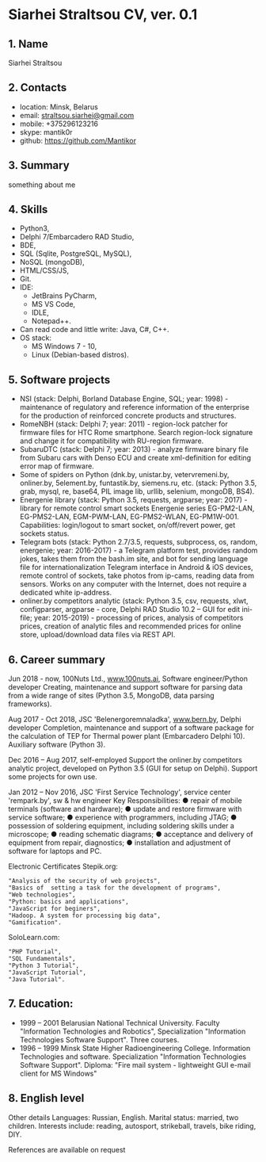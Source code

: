 # Siarhei Straltsou CV, ver. 0.1

## 1. Name   
   Siarhei Straltsou

## 2. Contacts   
   * location: Minsk, Belarus    
   * email: straltsou.siarhei@gmail.com   
   * mobile: +375296123216   
   * skype: mantik0r   
   * github: https://github.com/Mantikor

## 3. Summary   
something about me

## 4. Skills   
   * Python3,   
   * Delphi 7/Embarcadero RAD Studio,   
   * BDE,   
   * SQL (Sqlite, PostgreSQL, MySQL),   
   * NoSQL (mongoDB),   
   * HTML/CSS/JS,   
   * Git.   
   * IDE:   
     * JetBrains PyCharm,   
     * MS VS Code,   
     * IDLE,   
     * Notepad++.   
   * Can read code and little write: Java, C#, C++.   
   * OS stack:   
     * MS Windows 7 - 10,   
     * Linux (Debian-based distros).   

## 5. Software projects   
   * NSI (stack: Delphi, Borland Database Engine, SQL; year: 1998) - maintenance of regulatory and reference information of the enterprise for the production of reinforced concrete products and structures.   
   * RomeNBH (stack: Delphi 7; year: 2011) - region-lock patcher for firmware files for HTC Rome smartphone. Search region-lock signature and change it for compatibility with RU-region firmware.   
   * SubaruDTC (stack: Delphi 7; year: 2013) - analyze firmware binary file from Subaru cars with Denso ECU and create xml-definition for editing error map of firmware.   
   * Some of spiders on Python (dnk.by, unistar.by, vetervremeni.by, onliner.by, 5element.by, funtastik.by, siemens.ru, etc. (stack: Python 3.5, grab, mysql, re, base64, PIL image lib, urllib, selenium, mongoDB, BS4).   
   * Energenie library (stack: Python 3.5, requests, argparse; year: 2017) - library for remote control smart sockets Energenie series EG-PM2-LAN, EG-PMS2-LAN, EGM-PWM-LAN, EG-PMS2-WLAN, EG-PM1W-001. Capabilities: login/logout to smart socket, on/off/revert power, get sockets status.   
   * Telegram bots (stack: Python 2.7/3.5, requests, subprocess, os, random, energenie; year: 2016-2017) - a  Telegram platform test, provides random jokes, takes them from the bash.im site, and bot for sending language file for internationalization Telegram interface in Android & iOS devices, remote control of sockets, take photos from ip-cams, reading data from sensors. Works on any computer with the Internet, does not require a dedicated white ip-address.   
   * onliner.by competitors analytic (stack: Python 3.5, csv, requests, xlwt, configparser, argparse - core, Delphi RAD Studio 10.2 – GUI for edit ini-file; year: 2015-2019) - processing of prices, analysis of competitors prices, creation of analytic files and recommended prices for online store, upload/download data files via REST API.

## 6. Career summary   

Jun 2018 - now, 100Nuts Ltd., www.100nuts.ai, Software engineer/Python developer
Creating, maintenance and support software for parsing data from a wide range of sites (Python 3.5, MongoDB, data parsing frameworks).

Aug 2017 - Oct 2018, JSC 'Belenergoremnaladka', www.bern.by, Delphi developer
Completion, maintenance and support of a software package for the calculation of TEP for Thermal power plant (Embarcadero Delphi 10). Auxiliary software (Python 3).

Dec 2016 – Aug 2017, self-employed
Support the onliner.by competitors analytic project, developed on Python 3.5 (GUI for setup on Delphi). Support some projects for own use.

Jan 2012 – Nov 2016, JSC 'First Service Technology', service center 'rempark.by', sw & hw engineer
Key Responsibilities:
● repair of mobile terminals (software and hardware);
● update and restore firmware with service software;
● experience with programmers, including JTAG;
● possession of soldering equipment, including soldering skills under a microscope;
● reading schematic diagrams;
● acceptance and delivery of equipment from repair, diagnostics;
● installation and adjustment of software for laptops and PC.

 Electronic Certificates
Stepik.org:

    "Analysis of the security of web projects",
    "Basics of  setting a task for the development of programs",
    "Web technologies",
    "Python: basics and applications",
    "JavaScript for beginers",
    "Hadoop. A system for processing big data",
    "Gamification".

SoloLearn.com:

    "PHP Tutorial",
    "SQL Fundamentals",
    "Python 3 Tutorial",
    "JavaScript Tutorial",
    "Java Tutorial".

## 7. Education:   
   * 1999 – 2001 Belarusian National Technical University.
   Faculty "Information Technologies and Robotics",
   Specialization "Information Technologies Software Support".
   Three courses.   
   * 1996 – 1999 Minsk State Higher Radioengineering College.
   Information Technologies and software.
   Specialization  "Information Technologies Software Support".
   Diploma: "Fire mail system - lightweight GUI e-mail client for MS Windows"

## 8. English level   
   Other details
Languages: Russian, English.
Marital status: married, two children.
Interests include: reading, autosport, strikeball, travels, bike riding, DIY.

References are available on request
